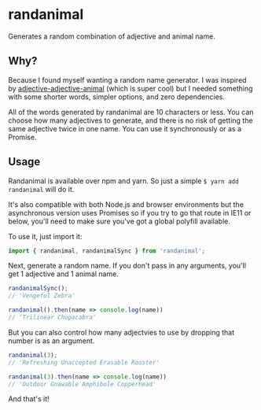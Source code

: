 # randanimal

Generates a random combination of adjective and animal name.

## Why?

Because I found myself wanting a random name generator. I was inspired by [adjective-adjective-animal](https://www.npmjs.com/package/adjective-adjective-animal) (which is super cool) but I needed something with some shorter words, simpler options, and zero dependencies.

All of the words generated by randanimal are 10 characters or less. You can choose how many adjectives to generate, and there is no risk of getting the same adjective twice in one name. You can use it synchronously or as a Promise.

## Usage

Randanimal is available over npm and yarn. So just a simple `$ yarn add randanimal` will do it.

It's also compatible with both Node.js and browser environments but the asynchronous version uses Promises so if you try to go that route in IE11 or below, you'll need to make sure you've got a global polyfill available.

To use it, just import it:

```javascript
import { randanimal, randanimalSync } from 'randanimal';
```

Next, generate a random name. If you don't pass in any arguments, you'll get 1 adjective and 1 animal name.

```javascript
randanimalSync();
// 'Vengeful Zebra'

randanimal().then(name => console.log(name))
// 'Trilinear Chupacabra'
```

But you can also control how many adjectvies to use by dropping that number is as an argument.

```javascript
randanimal(3);
// 'Refreshing Unaccepted Erasable Rooster'

randanimal(3).then(name => console.log(name))
// 'Outdoor Gnawable Amphibole Copperhead'
```

And that's it!
